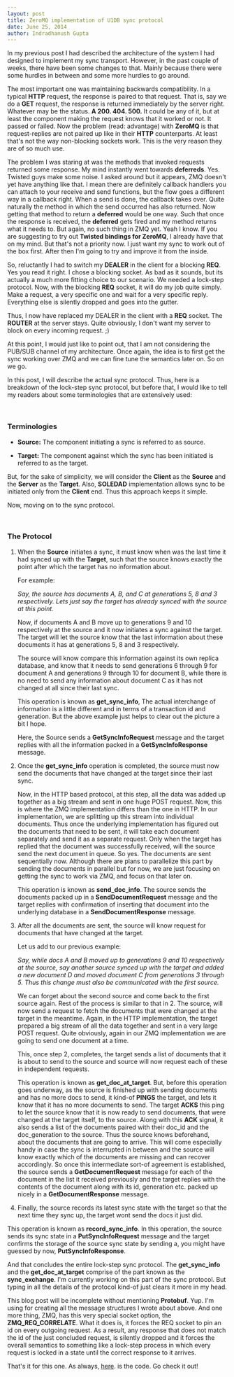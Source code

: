 ```yaml
---
layout: post
title: ZeroMQ implementation of U1DB sync protocol
date: June 25, 2014
author: Indradhanush Gupta
---
```


In my previous post I had described the architecture of the system I
had designed to implement my sync transport. However, in the past
couple of weeks, there have been some changes to that. Mainly because
there were some hurdles in between and some more hurdles to go around.

The most important one was maintaining backwards compatibility. In a
typical __HTTP__ request, the response is paired to that request. That is,
say we do a __GET__ request, the response is returned immediately by the
server right. Whatever may be the status. __A 200. 404. 500.__ It could be
any of it, but at least the component making the request knows that it
worked or not. It passed or failed. Now the problem (read: advantage)
with __ZeroMQ__ is that request-replies are not paired up like in their
__HTTP__ counterparts. At least that's not the way non-blocking sockets
work. This is the very reason they are of so much use.

The problem I was staring at was the methods that invoked requests
returned some response. My mind instantly went towards __deferreds__. Yes.
Twisted guys make some noise. I asked around but it appears, ZMQ
doesn't yet have anything like that. I mean there are definitely
callback handlers you can attach to your receive and send functions,
but the flow goes a different way in a callback right. When a send is
done, the callback takes over. Quite naturally the method in which the
send occurred has also returned. Now getting that method to
return a __deferred__ would be one way. Such that once the response is
received, the __deferred__ gets fired and my method returns what it
needs to. But again, no such thing in ZMQ yet. Yeah I know. If you are
suggesting to try out __Twisted bindings for ZeroMQ__, I already have that on my
mind. But that's not a priority now. I just want my sync to work out of the
box first. After then I'm going to try and improve it from the inside.

So, reluctantly I had to switch my __DEALER__ in the client for a blocking
__REQ__. Yes you read it right. I chose a blocking socket. As bad as it
sounds, but its actually a much more fitting choice to our scenario.
We needed a lock-step protocol. Now, with the blocking __REQ__ socket, it
will do my job quite simply. Make a request, a very specific one and
wait for a very specific reply. Everything else is silently dropped
and goes into the gutter.

Thus, I now have replaced my DEALER in the client with a __REQ__ socket.
The __ROUTER__ at the server stays. Quite obviously, I don't want my
server to block on every incoming request. ;)

At this point, I would just like to point out, that I am not
considering the PUB/SUB channel of my architecture. Once again, the idea is to
first get the sync working over ZMQ and we can fine tune the semantics
later on. So on we go.

In this post, I will describe the actual sync protocol. Thus, here is
a breakdown of the lock-step sync protocol, but before that, I would
like to tell my readers about some terminologies that are extensively
used:

<br>

### Terminologies ###

* __Source:__ The component initiating a sync is referred to as source.

* __Target:__ The component against which the sync has been initiated is
referred to as the target.

But, for the sake of simplicity, we will consider the __Client__ as
the __Source__ and the __Server__ as the __Target__. Also, __SOLEDAD__
implementation allows sync to be initiated only from the __Client__
end. Thus this approach keeps it simple.

Now, moving on to the sync protocol.

<br>

### The Protocol ###

1. When the __Source__ initiates a sync, it must know when was the
   last time it had synced up with the __Target__, such that the
   source knows exactly the point after which the target has no
   information about.

    For example:

    _Say, the source has documents A, B, and C at generations 5, 8 and
    3 respectively. Lets just say the target has already synced with
    the source at this point._

    Now, if documents A and B move up to generations 9 and 10
    respectively at the source and it now initiates a sync against the
    target. The target will let the source know that the last
    information about these documents it has at generations 5, 8 and 3
    respectively.

    The source will know compare this information against its own
    replica database, and know that it needs to send generations 6
    through 9 for document A and generations 9 through 10 for document
    B, while there is no need to send any information about document C
    as it has not changed at all since their last sync.

    This operation is known as __get\_sync\_info__, The actual
    interchange of information is a little different and in terms of a
    transaction id and generation. But the above example just helps to
    clear out the picture a bit I hope.

    Here, the Source sends a __GetSyncInfoRequest__ message and the
    target replies with all the information packed in a
    __GetSyncInfoResponse__ message.


2. Once the __get\_sync\_info__ operation is completed, the source must
   now send the documents that have changed at the target since their
   last sync.

    Now, in the HTTP based protocol, at this step, all the data was
    added up together as a big stream and sent in one huge POST
    request. Now, this is where the ZMQ implementation differs than
    the one in HTTP. In our implementation, we are splitting up this
    stream into individual documents. Thus once the underlying
    implementation has figured out the documents that need to be sent,
    it will take each document separately and send it as a separate
    request. Only when the target has replied that the document was
    successfully received, will the source send the next document in
    queue. So yes. The documents are sent sequentially now. Although
    there are plans to parallelize this part by sending the documents
    in parallel but for now, we are just focusing on getting the sync
    to work via ZMQ, and focus on that later on.

    This operation is known as __send\_doc\_info__. The source sends
    the documents packed up in a __SendDocumentRequest__ message and
    the target replies with confirmation of inserting that document
    into the underlying database in a __SendDocumentResponse__ message.


3. After all the documents are sent, the source will know request for
   documents that have changed at the target.

    Let us add to our previous example:

    _Say, while docs A and B moved up to generations 9 and 10
    respectively at the source, say another source synced up with the
    target and added a new document D and moved document C from
    generations 3 through 5. Thus this change must also be
    communicated with the first source._

    We can forget about the second source and come back to the first
    source again.
    Rest of the process is similar to that in 2. The source, will now
    send a request to fetch the documents that were changed at the
    target in the meantime. Again, in the HTTP implementation, the
    target prepared a big stream of all the data together and sent in
    a very large POST request. Quite obviously, again in our ZMQ
    implementation we are going to send one document at a time.

    This, once step 2, completes, the target sends a list of documents
    that it is about to send to the source and source will now request
    each of these in independent requests.

    This operation is known as __get\_doc\_at\_target__. But, before
    this operation goes underway, as the source is finished up with
    sending documents and has no more docs to send, it kind-of
    __PINGS__ the target, and lets it know that it has no more
    documents to send. The target __ACKS__ this ping to let the source
    know that it is now ready to send documents, that were changed at
    the target itself, to the source. Along with this __ACK__ signal,
    it also sends a list of the documents paired with their doc_id and
    the doc_generation to the source. Thus the source knows
    beforehand, about the documents that are going to arrive. This
    will come especially handy in case the sync is interrupted in
    between and the source will know exactly which of the documents
    are missing and can recover accordingly. So once this intermediate
    sort-of agreement is established, the source sends a
    __GetDocumentRequest__ message for each of the document in the
    list it received previously and the target replies with the
    contents of the document along with its id, generation etc. packed
    up nicely in a __GetDocumentResponse__ message.

4. Finally, the source records its latest sync state with the target
so that the next time they sync up, the target wont send the docs it
just did.

This operation is known as __record\_sync\_info__. In this operation,
the source sends its sync state in a __PutSyncInfoRequest__ message
and the target confirms the storage of the source sync state by
sending a, you might have guessed by now,  __PutSyncInfoResponse__.

And that concludes the entire lock-step sync protocol. The
__get\_sync\_info__ and the __get\_doc\_at\_target__ comprise of the
part known as the __sync\_exchange__. I'm currently working on this
part of the sync protocol. But typing in all the details of the
protocol kind-of just clears it more in my head.

This blog post will be incomplete without mentioning __Protobuf__. Yup.
I'm using for creating all the message structures I wrote about above.
And one more thing, ZMQ, has this very special socket option, the
__ZMQ\_REQ\_CORRELATE__. What it does is, it forces the REQ socket to pin an
id on every outgoing request. As a result, any response that does not
match the id of the just concluded request, is silently dropped and it
forces the overall semantics to something like a lock-step process in
which every request is locked in a state until the correct response to
it arrives.

That's it for this one. As always,
[here](https://github.com/indradhanush/U1DB-ZeroMQ-Transport/tree/zmq_architecture).
is the code. Go check it out!

